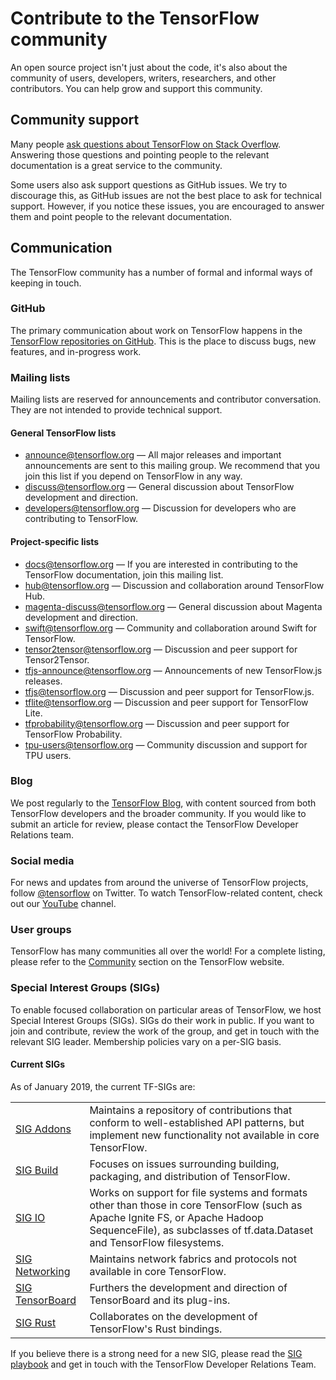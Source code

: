 # Contribute to the TensorFlow community

An open source project isn't just about the code, it's also about the community of users, developers, writers, researchers, and other contributors. You can help grow and support this community.

## Community support

Many people [ask questions about TensorFlow on Stack Overflow](https://stackoverflow.com/questions/tagged/tensorflow). Answering those questions and pointing people to the relevant documentation is a great service to the community.

Some users also ask support questions as GitHub issues. We try to discourage this, as GitHub issues are not the best place to ask for technical support. However, if you notice these issues, you are encouraged to answer them and point people to the relevant documentation.

## Communication

The TensorFlow community has a number of formal and informal ways of keeping in touch.

### GitHub

The primary communication about work on TensorFlow happens in the [TensorFlow repositories on GitHub](https://github.com/tensorflow). This is the place to discuss bugs, new features, and in-progress work.

<!--
### Forums
-->

### Mailing lists

Mailing lists are reserved for announcements and contributor conversation. They are not intended to provide technical support.

#### General TensorFlow lists

*   [announce@tensorflow.org](mailto:announce@tensorflow.org) — All major releases and important announcements are sent to this mailing group. We recommend that you join this list if you depend on TensorFlow in any way.
*   [discuss@tensorflow.org](mailto:discuss@tensorflow.org) — General discussion about TensorFlow development and direction.
*   [developers@tensorflow.org](mailto:developers@tensorflow.org) — Discussion for developers who are contributing to TensorFlow.


#### Project-specific lists

*   [docs@tensorflow.org](mailto:docs@tensorflow.org) — If you are interested in contributing to the TensorFlow documentation, join this mailing list.
*   [hub@tensorflow.org](mailto:hub@tensorflow.org) — Discussion and collaboration around TensorFlow Hub.
*   [magenta-discuss@tensorflow.org](mailto:magenta-discuss@tensorflow.org) — General discussion about Magenta development and direction.
*   [swift@tensorflow.org](mailto:swift@tensorflow.org) — Community and collaboration around Swift for TensorFlow.
*   [tensor2tensor@tensorflow.org](mailto:tensor2tensor@tensorflow.org) — Discussion and peer support for Tensor2Tensor.
*   [tfjs-announce@tensorflow.org](mailto:tfjs-announce@tensorflow.org) — Announcements of new TensorFlow.js releases.
*   [tfjs@tensorflow.org](mailto:tfjs@tensorflow.org) — Discussion and peer support for TensorFlow.js.
*   [tflite@tensorflow.org](mailto:tflite@tensorflow.org) — Discussion and peer support for TensorFlow Lite.
*   [tfprobability@tensorflow.org](mailto:tfprobability@tensorflow.org) — Discussion and peer support for TensorFlow Probability.
*   [tpu-users@tensorflow.org](mailto:tpu-users@tensorflow.org) — Community discussion and support for TPU users.


### Blog

We post regularly to the [TensorFlow Blog](http://blog.tensorflow.org/), with content sourced from both TensorFlow developers and the broader community. If you would like to submit an article for review, please contact the TensorFlow Developer Relations team.

### Social media

For news and updates from around the universe of TensorFlow projects, follow [@tensorflow](https://twitter.com/tensorflow) on Twitter. To watch TensorFlow-related content, check out our [YouTube](http://youtube.com/tensorflow/) channel.

### User groups

TensorFlow has many communities all over the world! For a complete listing, please refer to the [Community](https://www.tensorflow.org/community/groups) section on the TensorFlow website.

### Special Interest Groups (SIGs)

To enable focused collaboration on particular areas of TensorFlow, we host Special Interest Groups (SIGs). SIGs do their work in public. If you want to join and contribute, review the work of the group, and get in touch with the relevant SIG leader. Membership policies vary on a per-SIG basis.


#### Current SIGs

As of January 2019, the current TF-SIGs are:

<table>
  <tr>
   <td><a href="https://groups.google.com/a/tensorflow.org/d/forum/addons">SIG Addons</a>
   </td>
   <td>Maintains a repository of contributions that conform to well-established API patterns, but implement new functionality not available in core TensorFlow.
   </td>
  </tr>
  <tr>
   <td><a href="https://groups.google.com/a/tensorflow.org/d/forum/build">SIG Build</a>
   </td>
   <td>Focuses on issues surrounding building, packaging, and distribution of TensorFlow.
   </td>
  </tr>
  <tr>
   <td><a href="https://groups.google.com/a/tensorflow.org/d/forum/io">SIG IO</a>
   </td>
   <td>Works on support for file systems and formats other than those in core TensorFlow (such as Apache Ignite FS, or Apache Hadoop SequenceFile), as subclasses of tf.data.Dataset and TensorFlow filesystems.
   </td>
  </tr>
  <tr>
   <td><a href="https://groups.google.com/a/tensorflow.org/d/forum/networking">SIG Networking</a>
   </td>
   <td>Maintains network fabrics and protocols not available in core TensorFlow.
   </td>
  </tr>
  <tr>
   <td><a href="https://groups.google.com/a/tensorflow.org/d/forum/tensorboard">SIG TensorBoard</a>
   </td>
   <td>Furthers the development and direction of TensorBoard and its plug-ins.
   </td>
  </tr>
  <tr>
   <td><a href="https://groups.google.com/a/tensorflow.org/forum/#!forum/rust">SIG Rust</a>
   </td>
   <td>Collaborates on the development of TensorFlow's Rust bindings.
   </td>
  </tr>
</table>

If you believe there is a strong need for a new SIG,
please read the [SIG playbook]() and get in touch with
the TensorFlow Developer Relations Team.
